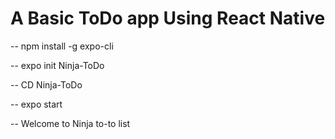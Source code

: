 <h1>A Basic ToDo app Using React Native</h1>
<p>-- npm install -g expo-cli</p>
<p>-- expo init Ninja-ToDo</p>
<p>-- CD Ninja-ToDo </p>
<p>-- expo start</p>
<p>-- Welcome to Ninja to-to list</p>
<p> </p>
<p> </p>
<p> </p>
<p> </p>
<p> </p>
<p> </p>
<p> </p>
